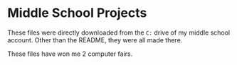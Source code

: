 # Middle School Projects

These files were directly downloaded from the `C:` drive of my middle school account. Other than the README, they were all made there. 

These files have won me 2 computer fairs. 
